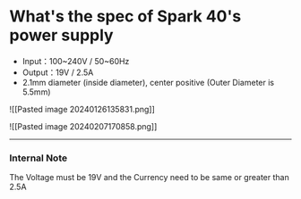 # What's the spec of Spark 40's power supply  
-   Input：100~240V / 50~60Hz
-   Output：19V / 2.5A 
-   2.1mm diameter (inside diameter), center positive
	(Outer Diameter is 5.5mm)


![[Pasted image 20240126135831.png]]

![[Pasted image 20240207170858.png]]

---
### Internal Note

 The Voltage must be 19V and the Currency need to be same or greater than 2.5A